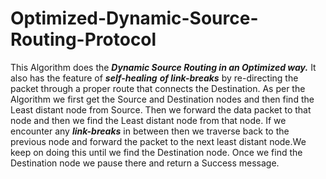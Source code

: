 # Optimized-Dynamic-Source-Routing-Protocol
This Algorithm does the _**Dynamic Source Routing in an Optimized way.**_
It also has the feature of _**self-healing**_ _**of link-breaks**_ by re-directing the packet 
through a proper route that connects the Destination.
  As per the Algorithm we first get the Source and Destination nodes and then find the Least distant node from Source.
  Then we forward the data packet to that node and then we find the Least distant node from that node. If we encounter
  any **_link-breaks_** in between then we traverse back to the previous node and forward the packet to the next 
  least distant node.We keep on doing this until we find the Destination node. Once we find the Destination node
  we pause there and return a Success message.
